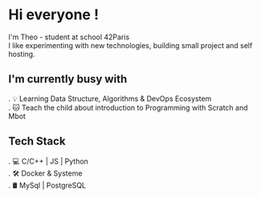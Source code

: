 # Hi everyone ! 

I'm Theo - student at school 42Paris \
I like experimenting with new technologies, building small project and self hosting.
## I'm currently busy with
. 💡 Learning Data Structure, Algorithms & DevOps Ecosystem  
. 🐱 Teach the child about introduction to Programming with Scratch and Mbot
## Tech Stack
. 💻 C/C++ | JS | Python\
. 🛠️ Docker & Systeme\
. 🛢️ MySql | PostgreSQL
